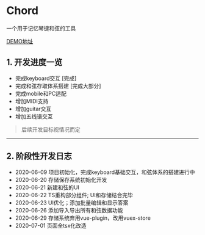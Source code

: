 # Chord
一个用于记忆琴键和弦的工具

[DEMO地址](https://newsekaes.github.io/chord/)
## 1. 开发进度一览
- 完成keyboard交互 [完成]
- 完成和弦存取体系搭建 [完成大部分]
- 完成mobile和PC适配
- 增加MIDI支持
- 增加guitar交互
- 增加五线谱交互
> 后续开发目标视情况而定
---
## 2. 阶段性开发日志
- 2020-06-09 项目初始化，完成keyboard基础交互，和弦体系的搭建进行中  
- 2020-06-20 存储保存系统初始化开发  
- 2020-06-21 新建和弦的UI
- 2020-06-22 TS重构部分组件; UI和存储结合完毕
- 2020-06-23 UI优化；添加批量编辑和显示答案
- 2020-06-26 添加导入导出所有和弦数据功能
- 2020-06-29 存储系统弃用vue-plugin，改用vuex-store
- 2020-07-01 页面全tsx化改造
